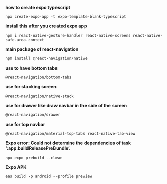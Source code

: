 **how to create expo typescript**

```
npx create-expo-app -t expo-template-blank-typescript
```

**install this after you created expo app**

```
npm i react-native-gesture-handler react-native-screens react-native-safe-area-context
```

**main package of react-navigation**

```
npm install @react-navigation/native
```

**use to have bottom tabs**

```
@react-navigation/bottom-tabs
```

**use for stacking screen**

```
@react-navigation/native-stack
```

**use for drawer like draw navbar in the side of the screen**

```
@react-navigation/drawer
```

**use for top navbar**

```
@react-navigation/material-top-tabs react-native-tab-view
```

**Expo error: Could not determine the dependencies of task ‘:app:buildReleasePreBundle’.**

```
npx expo prebuild --clean
```

**Expo APK**

```
eas build -p android --profile preview
```
